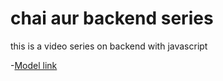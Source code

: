 # chai aur backend series

this is a video series on backend with javascript

-[Model link](https://app.eraser.io/workspace/YtPpZ1VogxGy1jzIDkzj?origin=share) 